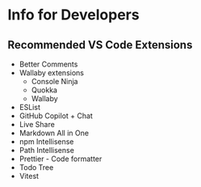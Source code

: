# Info for Developers

## Recommended VS Code Extensions

- Better Comments
- Wallaby extensions
  - Console Ninja
  - Quokka
  - Wallaby
- ESList
- GitHub Copilot + Chat
- Live Share
- Markdown All in One
- npm Intellisense
- Path Intellisense
- Prettier - Code formatter
- Todo Tree
- Vitest
